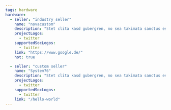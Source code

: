 ```yaml
---
tags: hardware
hardware:
  - seller: "industry seller"
    name: "novacustom"
    description: "Stet clita kasd gubergren, no sea takimata sanctus est ipsum dolor sit amet. Stet clita kasd gubergren, no sea takimata sanctus est Lorem ipsum dolor sit amet."
    projectLogos:
      - twitter
    supportedSocLogos:
      - twitter
    link: "https://www.google.de/"
    hot: true

  - seller: "custom seller"
    name: "System76"
    description: "Stet clita kasd gubergren, no sea takimata sanctus est ipsum dolor sit amet. Stet clita kasd gubergren, no sea takimata sanctus est Lorem ipsum dolor sit amet."
    projectLogos:
      - twitter
    supportedSocLogos:
      - twitter
    link: "/hello-world"
---
```


